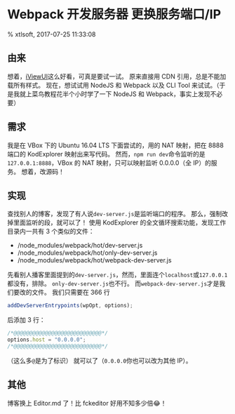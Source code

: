 # Webpack 开发服务器 更换服务端口/IP

% xtlsoft, 2017-07-25 11:33:08

## 由来

想着，[iViewUI](http://www.iviewui.com "iViewUI")这么好看，可真是要试一试。
原来直接用 CDN 引用，总是不能加载所有样式。
现在，想试试用 NodeJS 和 Webpack 以及 CLI Tool 来试试。（于是我就上菜鸟教程花半个小时学了一下 NodeJS 和 Webpack，事实上发现不必要）

## 需求

我是在 VBox 下的 Ubuntu 16.04 LTS 下面尝试的，用的 NAT 映射，把在 8888 端口的 KodExplorer 映射出来写代码。
然而，`npm run dev`命令监听的是 `127.0.0.1:8888`，VBox 的 NAT 映射，只可以映射监听 0.0.0.0（全 IP）的服务。
想着，改源码！

## 实现

查找别人的博客，发现了有人说`dev-server.js`是监听端口的程序。
那么，强制改掉里面监听的段，就可以了！
使用 KodExplorer 的全文循环搜索功能，发现工作目录内一共有 3 个类似的文件：

- /node_modules/webpack/hot/dev-server.js
- /node_modules/webpack/hot/only-dev-server.js
- /node_modules/webpack/hot/webpack-dev-server.js

先看别人播客里面提到的`dev-server.js`，然而，里面连个`localhost`或`127.0.0.1`都没有，排除。
`only-dev-server.js`也不行。
而`webpack-dev-server.js`才是我们要改的文件。
我们只需要在 366 行

```javascript
addDevServerEntrypoints(wpOpt, options);
```

后添加 3 行：

```javascript
/*@@@@@@@@@@@@@@@@@@@@@@@@@@@@*/
options.host = "0.0.0.0";
/*@@@@@@@@@@@@@@@@@@@@@@@@@@@@*/
```

（这么多`@`是为了标识）
就可以了（`0.0.0.0`你也可以改为其他 IP）。

## 其他

博客换上 Editor.md 了！比 fckeditor 好用不知多少倍:joy:！
